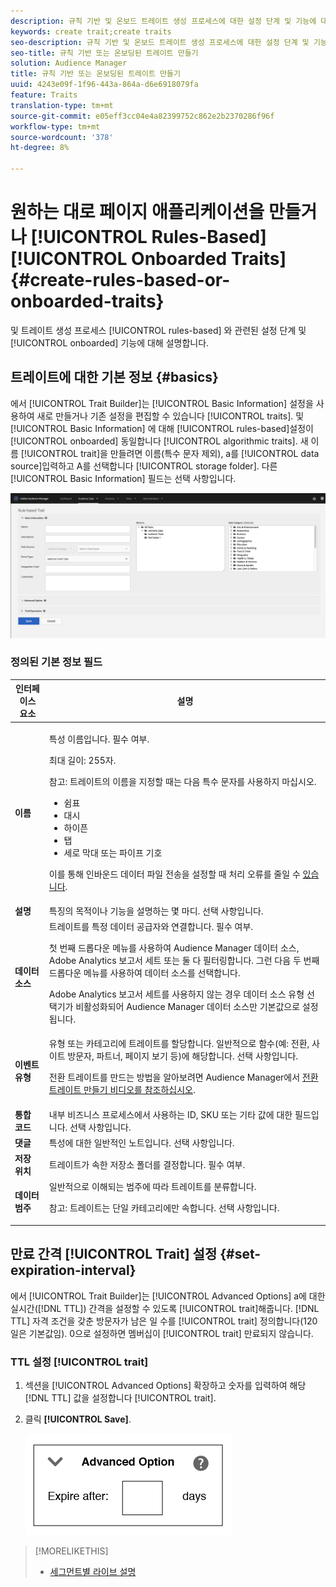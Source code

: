 ```yaml
---
description: 규칙 기반 및 온보드 트레이트 생성 프로세스에 대한 설정 단계 및 기능에 대해 설명합니다.
keywords: create trait;create traits
seo-description: 규칙 기반 및 온보드 트레이트 생성 프로세스에 대한 설정 단계 및 기능에 대해 설명합니다.
seo-title: 규칙 기반 또는 온보딩된 트레이트 만들기
solution: Audience Manager
title: 규칙 기반 또는 온보딩된 트레이트 만들기
uuid: 4243e09f-1f96-443a-864a-d6e6918079fa
feature: Traits
translation-type: tm+mt
source-git-commit: e05eff3cc04e4a82399752c862e2b2370286f96f
workflow-type: tm+mt
source-wordcount: '378'
ht-degree: 8%

---
```



# 원하는 대로 페이지 애플리케이션을 만들거나  [!UICONTROL Rules-Based][!UICONTROL Onboarded Traits]{#create-rules-based-or-onboarded-traits}

및 트레이트 생성 프로세스 [!UICONTROL rules-based] 와 관련된 설정 단계 및 [!UICONTROL onboarded] 기능에 대해 설명합니다.

<!-- c_tb_rules_traits.xml -->

## 트레이트에 대한 기본 정보 {#basics}

에서 [!UICONTROL Trait Builder]는 [!UICONTROL Basic Information] 설정을 사용하여 새로 만들거나 기존 설정을 편집할 수 있습니다 [!UICONTROL traits]. 및 [!UICONTROL Basic Information] 에 대해 [!UICONTROL rules-based]설정이 [!UICONTROL onboarded] 동일합니다 [!UICONTROL algorithmic traits]. 새 이름 [!UICONTROL trait]을 만들려면 이름(특수 문자 제외), a를 [!UICONTROL data source]입력하고 A를 선택합니다 [!UICONTROL storage folder]. 다른 [!UICONTROL Basic Information] 필드는 선택 사항입니다.

<!-- c_tb_basics.xml -->

![생성](assets/create-trait.png)

### 정의된 기본 정보 필드

<table id="table_42AEC7A5B22346C5BB996D2D36C56229"> 
 <thead> 
  <tr> 
   <th colname="col1" class="entry"> 인터페이스 요소 </th> 
   <th colname="col2" class="entry"> 설명 </th> 
  </tr> 
 </thead>
 <tbody> 
  <tr> 
   <td colname="col1"> <b><span class="uicontrol"> 이름 </span></b> </td> 
   <td colname="col2"> <p>특성 이름입니다. 필수 여부. </p> <p>최대 길이: 255자. </p> <p> <p>참고: 트레이트의 이름을 지정할 때는 다음 특수 문자를 사용하지 마십시오. 
      <ul id="ul_AB38A333F21A4AA9B5656CBA69BA65E3"> 
       <li id="li_0E5033B540BC41E799075845388E85A7">쉼표 </li> 
       <li id="li_B1A6C3E3FB98473A91E4675EE09460F0">대시 </li> 
       <li id="li_579302FE34B64FE0AE3C751012839229">하이픈 </li> 
       <li id="li_44890F738CC64E449CC2545D701ECBC7">탭 </li> 
       <li id="li_C203837501A94342923C99A7DAD1ED61">세로 막대 또는 파이프 기호 </li> 
      </ul> </p> </p> <p>이를 통해 인바운드 데이터 파일 전송을 설정할 때 처리 오류를 줄일 수 <a href="../../integration/sending-audience-data/batch-data-transfer-explained/inbound-file-contents.md"> 있습니다</a>. </p> </td> 
  </tr> 
  <tr> 
   <td colname="col1"> <b><span class="uicontrol"> 설명</span></b> </td> 
   <td colname="col2"> 특징의 목적이나 기능을 설명하는 몇 마디. 선택 사항입니다. </td> 
  </tr> 
  <tr> 
   <td colname="col1"> <b><span class="uicontrol"> 데이터 소스</span></b> </td> 
   <td colname="col2"> 트레이트를 특정 데이터 공급자와 연결합니다. 필수 여부. <p>첫 번째 드롭다운 메뉴를 사용하여 Audience Manager 데이터 소스, Adobe Analytics 보고서 세트 또는 둘 다 필터링합니다. 그런 다음 두 번째 드롭다운 메뉴를 사용하여 데이터 소스를 선택합니다.</p><p> Adobe Analytics 보고서 세트를 사용하지 않는 경우 데이터 소스 유형 선택기가 비활성화되어 Audience Manager 데이터 소스만 기본값으로 설정됩니다.</p>  </td> 
  </tr>
   <tr> 
   <td colname="col1"> <b><span class="uicontrol"> 이벤트 유형</span></b> </td> 
   <td colname="col2"> 유형 또는 카테고리에 트레이트를 할당합니다. 일반적으로 함수(예: 전환, 사이트 방문자, 파트너, 페이지 보기 등)에 해당합니다. 선택 사항입니다. <p> 전환 트레이트를 만드는 방법을 알아보려면 Audience Manager에서 <a href="https://docs.adobe.com/content/help/en/audience-manager-learn/tutorials/build-and-manage-audiences/traits-and-segments/creating-conversion-traits.html">전환 트레이트 만들기 비디오를 참조하십시오</a>. </p></td> 
  </tr> 
  <tr> 
   <td colname="col1"> <b><span class="uicontrol"> 통합 코드</span></b> </td> 
   <td colname="col2"> 내부 비즈니스 프로세스에서 사용하는 ID, SKU 또는 기타 값에 대한 필드입니다. 선택 사항입니다. </td> 
  </tr> 
  <tr> 
   <td colname="col1"> <b><span class="uicontrol"> 댓글</span></b> </td> 
   <td colname="col2"> 특성에 대한 일반적인 노트입니다. 선택 사항입니다. </td> 
  </tr> 
  <tr> 
   <td colname="col1"> <b><span class="uicontrol"> 저장 위치</span></b> </td> 
   <td colname="col2"> 트레이트가 속한 저장소 폴더를 결정합니다. 필수 여부. </td> 
  </tr> 
  <tr> 
   <td colname="col1"> <b><span class="uicontrol"> 데이터 범주</span></b> </td> 
   <td colname="col2"> 일반적으로 이해되는 범주에 따라 트레이트를 분류합니다. <p>참고:  트레이트는 단일 카테고리에만 속합니다. 선택 사항입니다. </p> </td> 
  </tr> 
 </tbody> 
</table>

## 만료 간격 [!UICONTROL Trait] 설정 {#set-expiration-interval}

에서 [!UICONTROL Trait Builder]는 [!UICONTROL Advanced Options] a에 대한 실시간([!DNL TTL]) 간격을 설정할 수 있도록 [!UICONTROL trait]해줍니다. [!DNL TTL] 자격 조건을 갖춘 방문자가 남은 일 수를 [!UICONTROL trait] 정의합니다(120일은 기본값임). 0으로 설정하면 멤버십이 [!UICONTROL trait] 만료되지 않습니다.

<!-- t_tb_ttl.xml -->

### TTL 설정 [!UICONTROL trait]

1. 섹션을 [!UICONTROL Advanced Options] 확장하고 숫자를 입력하여 해당 [!DNL TTL] 값을 설정합니다 [!UICONTROL trait].
1. 클릭 **[!UICONTROL Save]**.

   ![](assets/TTL.png)

>[!MORELIKETHIS]
>
>* [세그먼트별 라이브 설명](../../features/traits/segment-ttl-explained.md)

